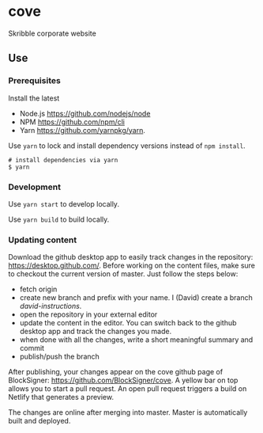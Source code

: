 # cove
Skribble corporate website

## Use
### Prerequisites
Install the latest
- Node.js https://github.com/nodejs/node
- NPM https://github.com/npm/cli
- Yarn https://github.com/yarnpkg/yarn.

Use `yarn` to lock and install dependency versions instead of `npm install`.
```
# install dependencies via yarn
$ yarn
```

### Development
Use `yarn start` to develop locally.

Use `yarn build` to build locally.

### Updating content
Download the github desktop app to easily track changes in the repository: https://desktop.github.com/. Before working on the content files, make sure to checkout the current version of master. Just follow the steps below:

- fetch origin
- create new branch and prefix with your name. I (David) create a branch _david-instructions_.
- open the repository in your external editor
- update the content in the editor. You can switch back to the github desktop app and track the changes you made.
- when done with all the changes, write a short meaningful summary and commit
- publish/push the branch

After publishing, your changes appear on the cove github page of BlockSigner: https://github.com/BlockSigner/cove. A yellow bar on top allows you to start a pull request. An open pull request triggers a build on Netlify that generates a preview.

The changes are online after merging into master. Master is automatically built and deployed.